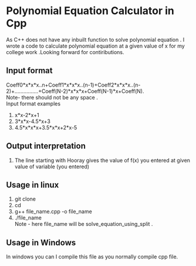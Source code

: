# Polynomial Equation Calculator in Cpp
As C++ does not have any inbuilt function to solve polynomial equation . I wrote a code to calculate polynomial equation at a given value of x for my college work .Looking forward for contiributions.

## Input format
Coeff0\*x\*x\*x..n+Coeff1\*x\*x\*x..(n-1)+Coeff2\*x\*x\*x..(n-2)+................+Coeff(N-2)\*x\*x\*x+Coeff(N-1)\*x+Coeff(N).<br>
Note- there should not be any space .<br>
Input format examples
1. x\*x-2\*x+1
2. 3\*x\*x-4.5\*x+3
3. 4.5\*x\*x\*x+3.5\*x\*x+2\*x-5

## Output interpretation
1. The line starting with Hooray gives the value of f(x) you entered at given value of variable (you entered)

## Usage in linux
1. git clone <br>
2. cd <directory> <br>
3. g++ file_name.cpp -o file_name <br>
4. ./file_name<br>
Note - here file_name will be solve_equation_using_split .
  
## Usage in Windows 
In windows you can I compile this file as you normally compile cpp file.
